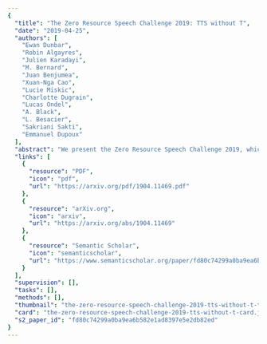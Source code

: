 ```yaml
---
{
  "title": "The Zero Resource Speech Challenge 2019: TTS without T",
  "date": "2019-04-25",
  "authors": [
    "Ewan Dunbar",
    "Robin Algayres",
    "Julien Karadayi",
    "M. Bernard",
    "Juan Benjumea",
    "Xuan-Nga Cao",
    "Lucie Miskic",
    "Charlotte Dugrain",
    "Lucas Ondel",
    "A. Black",
    "L. Besacier",
    "Sakriani Sakti",
    "Emmanuel Dupoux"
  ],
  "abstract": "We present the Zero Resource Speech Challenge 2019, which proposes to build a speech synthesizer without any text or phonetic labels: hence, TTS without T (text-to-speech without text). We provide raw audio for a target voice in an unknown language (the Voice dataset), but no alignment, text or labels. Participants must discover subword units in an unsupervised way (using the Unit Discovery dataset) and align them to the voice recordings in a way that works best for the purpose of synthesizing novel utterances from novel speakers, similar to the target speaker's voice. We describe the metrics used for evaluation, a baseline system consisting of unsupervised subword unit discovery plus a standard TTS system, and a topline TTS using gold phoneme transcriptions. We present an overview of the 19 submitted systems from 10 teams and discuss the main results.",
  "links": [
    {
      "resource": "PDF",
      "icon": "pdf",
      "url": "https://arxiv.org/pdf/1904.11469.pdf"
    },
    {
      "resource": "arXiv.org",
      "icon": "arxiv",
      "url": "https://arxiv.org/abs/1904.11469"
    },
    {
      "resource": "Semantic Scholar",
      "icon": "semanticscholar",
      "url": "https://www.semanticscholar.org/paper/fd80c74299a0ba9ea6b582e1ad8397e5e2db82ed"
    }
  ],
  "supervision": [],
  "tasks": [],
  "methods": [],
  "thumbnail": "the-zero-resource-speech-challenge-2019-tts-without-t-thumb.jpg",
  "card": "the-zero-resource-speech-challenge-2019-tts-without-t-card.jpg",
  "s2_paper_id": "fd80c74299a0ba9ea6b582e1ad8397e5e2db82ed"
}
---
```


